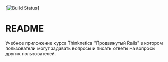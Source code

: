 [![Build Status](https://api.travis-ci.org/Akalaimakalai/qna.svg?branch=master)]

# README

Учебное приложение курса Thinknetica "Продвинутый Rails" в котором пользователи могут задавать вопросы и писать ответы на вопросы других пользователей.
